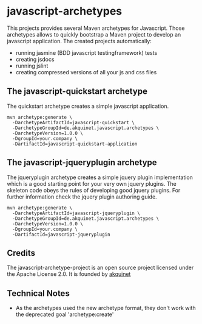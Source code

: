 javascript-archetypes
=====================

This projects provides several Maven archetypes for Javascript. Those archetypes allows to quickly bootstrap a Maven project
to develop an javascript application. The created projects automatically:

* running jasmine (BDD javascript testingframework) tests
* creating jsdocs
* running jslint
* creating compressed versions of all your js and css files


The javascript-quickstart archetype
-----------------------------------
The quickstart archetype creates a simple javascript application.

    mvn archetype:generate \
      -DarchetypeArtifactId=javascript-quickstart \
      -DarchetypeGroupId=de.akquinet.javascript.archetypes \
      -DarchetypeVersion=1.0.0 \
      -DgroupId=your.company \
      -DartifactId=javascript-quickstart-application


The javascript-jqueryplugin archetype
-------------------------------------
The jqueryplugin archetype creates a simple jquery plugin implementation which is a good starting point for your
very own jquery plugins. The skeleton code obeys the rules of developing good jquery plugins. For further information
check the jquery plugin authoring guide.

    mvn archetype:generate \
      -DarchetypeArtifactId=javascript-jqueryplugin \
      -DarchetypeGroupId=de.akquinet.javascript.archetypes \
      -DarchetypeVersion=1.0.0 \
      -DgroupId=your.company \
      -DartifactId=javascript-jqueryplugin


Credits
-------
The javascript-archetype-project is an open source project licensed under the Apache License 2.0.
It is founded by [akquinet](http://akquinet.de/en)

Technical Notes
---------------
* As the archetypes used the new archetype format, they don't work with the deprecated goal 'archetype:create'
